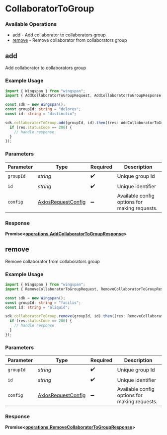 # CollaboratorToGroup

### Available Operations

* [add](#add) - Add collaborator to collaborators group
* [remove](#remove) - Remove collaborator from collaborators group

## add

Add collaborator to collaborators group

### Example Usage

```typescript
import { Wingspan } from "wingspan";
import { AddCollaboratorToGroupRequest, AddCollaboratorToGroupResponse } from "wingspan/dist/sdk/models/operations";

const sdk = new Wingspan();
const groupId: string = "dolores";
const id: string = "distinctio";

sdk.collaboratorToGroup.add(groupId, id).then((res: AddCollaboratorToGroupResponse) => {
  if (res.statusCode == 200) {
    // handle response
  }
});
```

### Parameters

| Parameter                                                    | Type                                                         | Required                                                     | Description                                                  |
| ------------------------------------------------------------ | ------------------------------------------------------------ | ------------------------------------------------------------ | ------------------------------------------------------------ |
| `groupId`                                                    | *string*                                                     | :heavy_check_mark:                                           | Unique group Id                                              |
| `id`                                                         | *string*                                                     | :heavy_check_mark:                                           | Unique identifier                                            |
| `config`                                                     | [AxiosRequestConfig](https://axios-http.com/docs/req_config) | :heavy_minus_sign:                                           | Available config options for making requests.                |


### Response

**Promise<[operations.AddCollaboratorToGroupResponse](../../models/operations/addcollaboratortogroupresponse.md)>**


## remove

Remove collaborator from collaborators group

### Example Usage

```typescript
import { Wingspan } from "wingspan";
import { RemoveCollaboratorToGroupRequest, RemoveCollaboratorToGroupResponse } from "wingspan/dist/sdk/models/operations";

const sdk = new Wingspan();
const groupId: string = "facilis";
const id: string = "aliquid";

sdk.collaboratorToGroup.remove(groupId, id).then((res: RemoveCollaboratorToGroupResponse) => {
  if (res.statusCode == 200) {
    // handle response
  }
});
```

### Parameters

| Parameter                                                    | Type                                                         | Required                                                     | Description                                                  |
| ------------------------------------------------------------ | ------------------------------------------------------------ | ------------------------------------------------------------ | ------------------------------------------------------------ |
| `groupId`                                                    | *string*                                                     | :heavy_check_mark:                                           | Unique group Id                                              |
| `id`                                                         | *string*                                                     | :heavy_check_mark:                                           | Unique identifier                                            |
| `config`                                                     | [AxiosRequestConfig](https://axios-http.com/docs/req_config) | :heavy_minus_sign:                                           | Available config options for making requests.                |


### Response

**Promise<[operations.RemoveCollaboratorToGroupResponse](../../models/operations/removecollaboratortogroupresponse.md)>**

